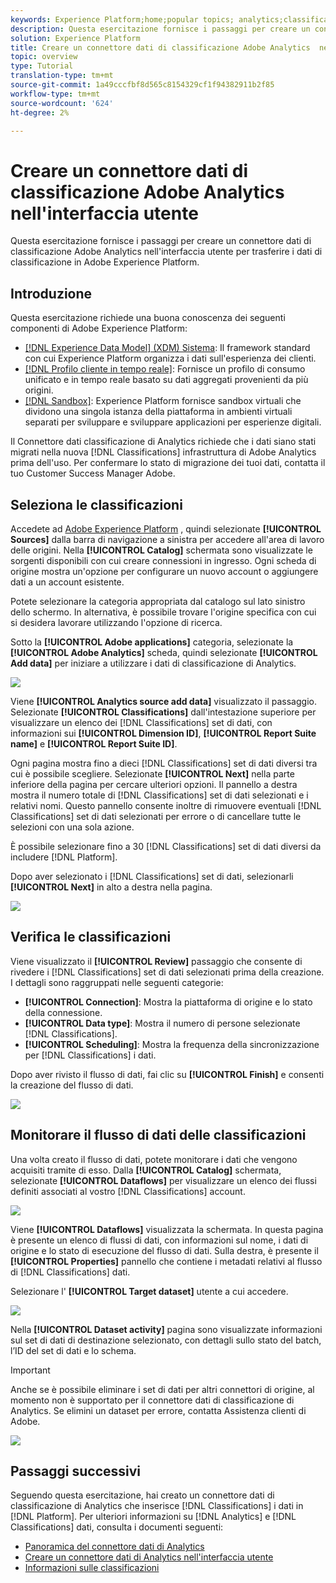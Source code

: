 ```yaml
---
keywords: Experience Platform;home;popular topics; analytics;classifications
description: Questa esercitazione fornisce i passaggi per creare un connettore dati di classificazione Adobe Analytics  nell'interfaccia utente per trasferire i dati di classificazione in Adobe Experience Platform.
solution: Experience Platform
title: Creare un connettore dati di classificazione Adobe Analytics  nell'interfaccia utente
topic: overview
type: Tutorial
translation-type: tm+mt
source-git-commit: 1a49cccfbf8d565c8154329cf1f94382911b2f85
workflow-type: tm+mt
source-wordcount: '624'
ht-degree: 2%

---
```



# Creare un connettore dati di classificazione Adobe Analytics  nell&#39;interfaccia utente

Questa esercitazione fornisce i passaggi per creare un connettore dati di classificazione Adobe Analytics  nell&#39;interfaccia utente per trasferire i dati di classificazione in Adobe Experience Platform.

## Introduzione

Questa esercitazione richiede una buona conoscenza dei seguenti componenti di Adobe Experience Platform:

* [[!DNL Experience Data Model] (XDM) Sistema](../../../../../xdm/home.md): Il framework standard con cui  Experience Platform organizza i dati sull&#39;esperienza dei clienti.
* [[!DNL Profilo cliente in tempo reale]](../../../../../profile/home.md): Fornisce un profilo di consumo unificato e in tempo reale basato su dati aggregati provenienti da più origini.
* [[!DNL Sandbox]](../../../../../sandboxes/home.md):  Experience Platform fornisce sandbox virtuali che dividono una singola istanza della piattaforma in ambienti virtuali separati per sviluppare e sviluppare applicazioni per esperienze digitali.

Il Connettore dati classificazione di Analytics richiede che i dati siano stati migrati nella nuova [!DNL Classifications] infrastruttura di  Adobe Analytics prima dell&#39;uso. Per confermare lo stato di migrazione dei tuoi dati, contatta il tuo Customer Success Manager  Adobe.

## Seleziona le classificazioni

Accedete ad [Adobe Experience Platform](https://platform.adobe.com) , quindi selezionate **[!UICONTROL Sources]** dalla barra di navigazione a sinistra per accedere all&#39;area di lavoro delle origini. Nella **[!UICONTROL Catalog]** schermata sono visualizzate le sorgenti disponibili con cui creare connessioni in ingresso. Ogni scheda di origine mostra un&#39;opzione per configurare un nuovo account o aggiungere dati a un account esistente.

Potete selezionare la categoria appropriata dal catalogo sul lato sinistro dello schermo. In alternativa, è possibile trovare l&#39;origine specifica con cui si desidera lavorare utilizzando l&#39;opzione di ricerca.

Sotto la **[!UICONTROL Adobe applications]** categoria, selezionate la **[!UICONTROL Adobe Analytics]** scheda, quindi selezionate **[!UICONTROL Add data]** per iniziare a utilizzare i dati di classificazione di Analytics.

![](../../../../images/tutorials/create/classifications/catalog.png)

Viene **[!UICONTROL Analytics source add data]** visualizzato il passaggio. Selezionate **[!UICONTROL Classifications]** dall&#39;intestazione superiore per visualizzare un elenco dei [!DNL Classifications] set di dati, con informazioni sui **[!UICONTROL Dimension ID]**, **[!UICONTROL Report Suite name]** e **[!UICONTROL Report Suite ID]**.

Ogni pagina mostra fino a dieci [!DNL Classifications] set di dati diversi tra cui è possibile scegliere. Selezionate **[!UICONTROL Next]** nella parte inferiore della pagina per cercare ulteriori opzioni. Il pannello a destra mostra il numero totale di [!DNL Classifications] set di dati selezionati e i relativi nomi. Questo pannello consente inoltre di rimuovere eventuali [!DNL Classifications] set di dati selezionati per errore o di cancellare tutte le selezioni con una sola azione.

È possibile selezionare fino a 30 [!DNL Classifications] set di dati diversi da includere [!DNL Platform].

Dopo aver selezionato i [!DNL Classifications] set di dati, selezionarli **[!UICONTROL Next]** in alto a destra nella pagina.

![](../../../../images/tutorials/create/classifications/add-data.png)

## Verifica le classificazioni

Viene visualizzato il **[!UICONTROL Review]** passaggio che consente di rivedere i [!DNL Classifications] set di dati selezionati prima della creazione. I dettagli sono raggruppati nelle seguenti categorie:

* **[!UICONTROL Connection]**: Mostra la piattaforma di origine e lo stato della connessione.
* **[!UICONTROL Data type]**: Mostra il numero di persone selezionate [!DNL Classifications].
* **[!UICONTROL Scheduling]**: Mostra la frequenza della sincronizzazione per [!DNL Classifications] i dati.

Dopo aver rivisto il flusso di dati, fai clic su **[!UICONTROL Finish]** e consenti la creazione del flusso di dati.

![](../../../../images/tutorials/create/classifications/review.png)

## Monitorare il flusso di dati delle classificazioni

Una volta creato il flusso di dati, potete monitorare i dati che vengono acquisiti tramite di esso. Dalla **[!UICONTROL Catalog]** schermata, selezionate **[!UICONTROL Dataflows]** per visualizzare un elenco dei flussi definiti associati al vostro [!DNL Classifications] account.

![](../../../../images/tutorials/create/classifications/dataflows.png)

Viene **[!UICONTROL Dataflows]** visualizzata la schermata. In questa pagina è presente un elenco di flussi di dati, con informazioni sul nome, i dati di origine e lo stato di esecuzione del flusso di dati. Sulla destra, è presente il **[!UICONTROL Properties]** pannello che contiene i metadati relativi al flusso di [!DNL Classifications] dati.

Selezionare l&#39; **[!UICONTROL Target dataset]** utente a cui accedere.

![](../../../../images/tutorials/create/classifications/list-of-dataflows.png)

Nella **[!UICONTROL Dataset activity]** pagina sono visualizzate informazioni sul set di dati di destinazione selezionato, con dettagli sullo stato del batch, l’ID del set di dati e lo schema.

>[!IMPORTANT]
>
>Anche se è possibile eliminare i set di dati per altri connettori di origine, al momento non è supportato per il connettore dati di classificazione di Analytics. Se elimini un dataset per errore, contatta  Assistenza clienti di Adobe.

![](../../../../images/tutorials/create/classifications/dataset.png)


## Passaggi successivi

Seguendo questa esercitazione, hai creato un connettore dati di classificazione di Analytics che inserisce [!DNL Classifications] i dati in [!DNL Platform]. Per ulteriori informazioni su [!DNL Analytics] e [!DNL Classifications] dati, consulta i documenti seguenti:

* [Panoramica del connettore dati di Analytics](../../../../connectors/adobe-applications/analytics.md)
* [Creare un connettore dati di Analytics nell&#39;interfaccia utente](./analytics.md)
* [Informazioni sulle classificazioni](https://docs.adobe.com/content/help/it-IT/analytics/components/classifications/c-classifications.html#)